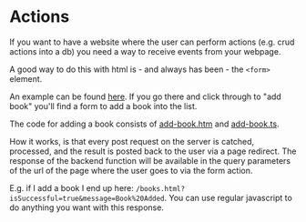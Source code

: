 # Actions

If you want to have a website where the user can perform actions (e.g. crud actions into a db) you need a way to receive events from your webpage.

A good way to do this with html is - and always has been - the `<form>` element.

An example can be found [here](books.html). If you go there and click through to "add book" you'll find a form to add a book into the list.

The code for adding a book consists of [add-book.htm](add-book.htm) and [add-book.ts](add-book.ts).

How it works, is that every post request on the server is catched, processed, and the result is posted back to the user via a page redirect. The response of the backend function will be available in the query parameters of the url of the page where the user goes to via the form action.

E.g. if I add a book I end up here: `/books.html?isSuccessful=true&message=Book%20Added`. You can use regular javascript to do anything you want with this response.
